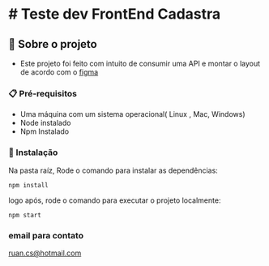 # # Teste dev FrontEnd Cadastra

## 📙 Sobre o projeto

- Este projeto foi feito com intuito de consumir uma API e montar o layout de acordo com o [figma](https://www.figma.com/file/Z5RCG3Ewzwm7XIPuhMUsBZ/Desafio-Cadastra?type=design&node-id=0%3A1&mode=design&t=A0G2fRjMSrcQjchw-1)

### 📋 Pré-requisitos

- Uma máquina com um sistema operacional( Linux , Mac, Windows)
- Node instalado
- Npm Instalado

### 🔧 Instalação

Na pasta raíz, Rode o comando para instalar as dependências:

```
npm install
```

logo após, rode o comando para executar o projeto localmente:

```
npm start
```

### email para contato
ruan.cs@hotmail.com
